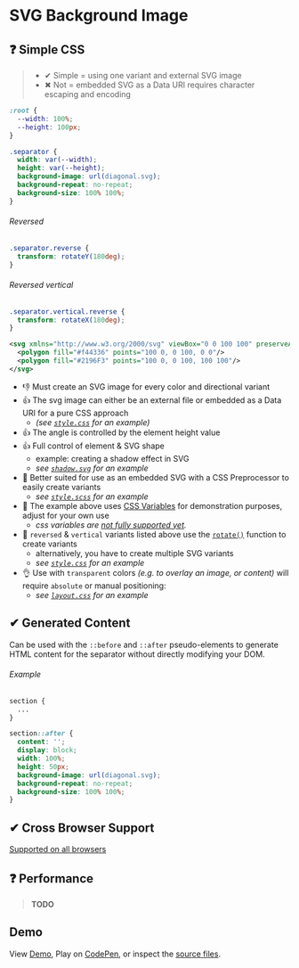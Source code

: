 # SVG Background Image

## ❓ Simple CSS

> - ✔ Simple = using one variant and external SVG image
> - ✖ Not = embedded SVG as a Data URI requires character escaping and encoding

```css
:root {
  --width: 100%;
  --height: 100px;
}

.separator {
  width: var(--width);
  height: var(--height);
  background-image: url(diagonal.svg);
  background-repeat: no-repeat;
  background-size: 100% 100%;
}
```

###### Reversed

```css
.separator.reverse {
  transform: rotateY(180deg);
}
```

###### Reversed vertical

```css
.separator.vertical.reverse {
  transform: rotateX(180deg);
}
```

```svg
<svg xmlns="http://www.w3.org/2000/svg" viewBox="0 0 100 100" preserveAspectRatio="none">
  <polygon fill="#f44336" points="100 0, 0 100, 0 0"/>
  <polygon fill="#2196F3" points="100 0, 0 100, 100 100"/>
</svg>
```

- 👎 Must create an SVG image for every color and directional variant
- 👍 The svg image can either be an external file or embedded as a Data URI for a pure CSS approach
  - _(see [`style.css`](style.css) for an example)_
- 👍 The angle is controlled by the element height value
- 👍 Full control of element & SVG shape
  - example: creating a shadow effect in SVG
  - _see [`shadow.svg`](shadow.svg) for an example_
- 👋 Better suited for use as an embedded SVG with a CSS Preprocessor to easily create variants
  - _see [`style.scss`](style.scss) for an example_
- 👋 The example above uses [CSS Variables][css-vars] for demonstration purposes, adjust for your own use
  - _css variables are [not fully supported yet][css-vars-compat]._
- 👋 `reversed` & `vertical` variants listed above use the [`rotate()`][css-transform-rotate] function to create variants
  - alternatively, you have to create multiple SVG variants
  - _see [`style.css`](style.css) for an example_
- 👌 Use with `transparent` colors _(e.g. to overlay an image, or content)_ will require `absolute` or manual positioning:
  - _see [`layout.css`](../layout.css) for an example_

## ✔ Generated Content

Can be used with the `::before` and `::after` pseudo-elements to generate HTML content for the separator without directly modifying your DOM.

###### Example

```css
section {
  ...
}

section::after {
  content: '';
  display: block;
  width: 100%;
  height: 50px;
  background-image: url(diagonal.svg);
  background-repeat: no-repeat;
  background-size: 100% 100%;
}
```

## ✔ Cross Browser Support

[Supported on all browsers](http://caniuse.com/#feat=svg-css)

## ❓ Performance

> **TODO**

## Demo

View [Demo][demo], Play on [CodePen][pen], or inspect the [source files](index.html).

[demo]: https://raw.githack.com/ahmadnassri/css-diagonal-separators/master/svg/index.html
[css-vars]: https://developer.mozilla.org/en-US/docs/Web/CSS/Using_CSS_variables
[css-vars-compat]: http://caniuse.com/#search=variables
[css-transform-rotate]: https://www.w3.org/TR/css-transforms-1/#funcdef-rotate
[pen]: http://codepen.io/ahmadnassri/pen/gLJZoW
